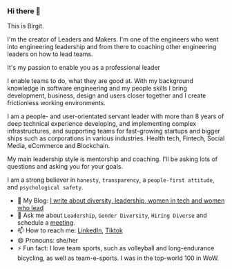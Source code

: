 ### Hi there 👋

This is Birgit.

I'm the creator of Leaders and Makers. I'm one of the engineers who went into engineering leadership and from there to coaching other engineering leaders on how to lead teams.

It's my passion to enable you as a professional leader

I enable teams to do, what they are good at. With my background knowledge in software engineering and my people skills I bring development, business, design and users closer together and I create frictionless working environments.

I am a people- and user-orientated servant leader with more than 8 years of deep technical experience developing, and implementing complex infrastructures, and supporting teams for fast-growing startups and bigger ships such as corporations in various industries. Health tech, Fintech, Social Media, eCommerce and Blockchain.

My main leadership style is mentorship and coaching. I'll be asking lots of questions and asking you for your goals.

I am a strong believer in `honesty`, `transparency`, a `people-first attitude`, and `psychological safety`.

- 📝 My Blog: [I write about diversity, leadership, women in tech and women who lead](https://www.birgitpohl.com/blog)
- 💬 Ask me about `Leadership`, `Gender Diversity`, `Hiring Diverse` and schedule a [meeting](https://www.mentoring-club.com/the-mentors/birgit-pohl).
- 📫 How to reach me: [LinkedIn](https://www.linkedin.com/in/birgitpohl/), [Tiktok](https://www.tiktok.com/@devbirgit)
- 😄 Pronouns: she/her
- ⚡ Fun fact: I love team sports, such as volleyball and long-endurance bicycling, as well as team-e-sports. I was in the top-world 100 in WoW.

